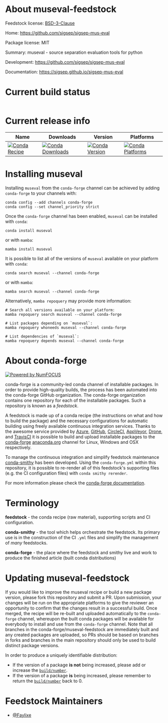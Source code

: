 About museval-feedstock
=======================

Feedstock license: [BSD-3-Clause](https://github.com/conda-forge/museval-feedstock/blob/main/LICENSE.txt)

Home: https://github.com/sigsep/sigsep-mus-eval

Package license: MIT

Summary: museval - source separation evaluation tools for python

Development: https://github.com/sigsep/sigsep-mus-eval

Documentation: https://sigsep.github.io/sigsep-mus-eval

Current build status
====================


<table>
</table>

Current release info
====================

| Name | Downloads | Version | Platforms |
| --- | --- | --- | --- |
| [![Conda Recipe](https://img.shields.io/badge/recipe-museval-green.svg)](https://anaconda.org/conda-forge/museval) | [![Conda Downloads](https://img.shields.io/conda/dn/conda-forge/museval.svg)](https://anaconda.org/conda-forge/museval) | [![Conda Version](https://img.shields.io/conda/vn/conda-forge/museval.svg)](https://anaconda.org/conda-forge/museval) | [![Conda Platforms](https://img.shields.io/conda/pn/conda-forge/museval.svg)](https://anaconda.org/conda-forge/museval) |

Installing museval
==================

Installing `museval` from the `conda-forge` channel can be achieved by adding `conda-forge` to your channels with:

```
conda config --add channels conda-forge
conda config --set channel_priority strict
```

Once the `conda-forge` channel has been enabled, `museval` can be installed with `conda`:

```
conda install museval
```

or with `mamba`:

```
mamba install museval
```

It is possible to list all of the versions of `museval` available on your platform with `conda`:

```
conda search museval --channel conda-forge
```

or with `mamba`:

```
mamba search museval --channel conda-forge
```

Alternatively, `mamba repoquery` may provide more information:

```
# Search all versions available on your platform:
mamba repoquery search museval --channel conda-forge

# List packages depending on `museval`:
mamba repoquery whoneeds museval --channel conda-forge

# List dependencies of `museval`:
mamba repoquery depends museval --channel conda-forge
```


About conda-forge
=================

[![Powered by
NumFOCUS](https://img.shields.io/badge/powered%20by-NumFOCUS-orange.svg?style=flat&colorA=E1523D&colorB=007D8A)](https://numfocus.org)

conda-forge is a community-led conda channel of installable packages.
In order to provide high-quality builds, the process has been automated into the
conda-forge GitHub organization. The conda-forge organization contains one repository
for each of the installable packages. Such a repository is known as a *feedstock*.

A feedstock is made up of a conda recipe (the instructions on what and how to build
the package) and the necessary configurations for automatic building using freely
available continuous integration services. Thanks to the awesome service provided by
[Azure](https://azure.microsoft.com/en-us/services/devops/), [GitHub](https://github.com/),
[CircleCI](https://circleci.com/), [AppVeyor](https://www.appveyor.com/),
[Drone](https://cloud.drone.io/welcome), and [TravisCI](https://travis-ci.com/)
it is possible to build and upload installable packages to the
[conda-forge](https://anaconda.org/conda-forge) [anaconda.org](https://anaconda.org/)
channel for Linux, Windows and OSX respectively.

To manage the continuous integration and simplify feedstock maintenance
[conda-smithy](https://github.com/conda-forge/conda-smithy) has been developed.
Using the ``conda-forge.yml`` within this repository, it is possible to re-render all of
this feedstock's supporting files (e.g. the CI configuration files) with ``conda smithy rerender``.

For more information please check the [conda-forge documentation](https://conda-forge.org/docs/).

Terminology
===========

**feedstock** - the conda recipe (raw material), supporting scripts and CI configuration.

**conda-smithy** - the tool which helps orchestrate the feedstock.
                   Its primary use is in the construction of the CI ``.yml`` files
                   and simplify the management of *many* feedstocks.

**conda-forge** - the place where the feedstock and smithy live and work to
                  produce the finished article (built conda distributions)


Updating museval-feedstock
==========================

If you would like to improve the museval recipe or build a new
package version, please fork this repository and submit a PR. Upon submission,
your changes will be run on the appropriate platforms to give the reviewer an
opportunity to confirm that the changes result in a successful build. Once
merged, the recipe will be re-built and uploaded automatically to the
`conda-forge` channel, whereupon the built conda packages will be available for
everybody to install and use from the `conda-forge` channel.
Note that all branches in the conda-forge/museval-feedstock are
immediately built and any created packages are uploaded, so PRs should be based
on branches in forks and branches in the main repository should only be used to
build distinct package versions.

In order to produce a uniquely identifiable distribution:
 * If the version of a package **is not** being increased, please add or increase
   the [``build/number``](https://docs.conda.io/projects/conda-build/en/latest/resources/define-metadata.html#build-number-and-string).
 * If the version of a package **is** being increased, please remember to return
   the [``build/number``](https://docs.conda.io/projects/conda-build/en/latest/resources/define-metadata.html#build-number-and-string)
   back to 0.

Feedstock Maintainers
=====================

* [@Faylixe](https://github.com/Faylixe/)

